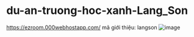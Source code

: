 # du-an-truong-hoc-xanh-Lang_Son
https://ezroom.000webhostapp.com/
mã giới thiệu: langson
![image](https://user-images.githubusercontent.com/90817736/135964345-6d5affae-673d-4e9d-805e-46a16021759b.png)
